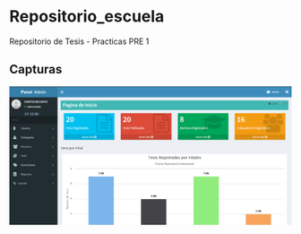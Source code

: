 # Repositorio_escuela
Repositorio de Tesis - Practicas PRE 1
## Capturas
![](https://raw.githubusercontent.com/jcorpus/Repositorio_escuela/master/html/img_server/admin.PNG)
